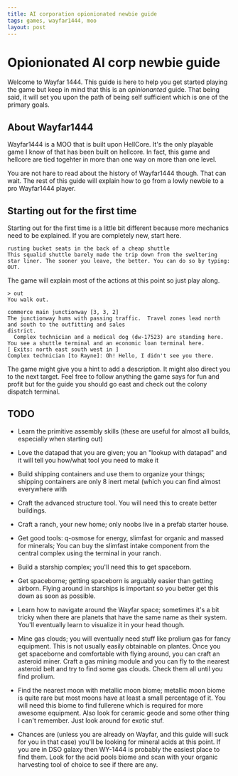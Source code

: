 ```yaml
---
title: AI corporation opionionated newbie guide
tags: games, wayfar1444, moo
layout: post
---
```

# Opionionated AI corp newbie guide
Welcome to Wayfar 1444. This guide is here to help you get started playing the game but keep in mind that this is an _opinionanted_ guide. That being said, it will set you upon the path of being self sufficient which is one of the primary goals.

## About Wayfar1444
Wayfar1444 is a MOO that is built upon HellCore. It's the only playable game I know of that has been built on hellcore. In fact, this game and hellcore are tied togehter in more than one way on more than one level.

You are not hare to read about the history of Wayfar1444 though. That can wait. The rest of this guide will explain how to go from a lowly newbie to a pro Wayfar1444 player.

## Starting out for the first time
Starting out for the first time is a little bit different because more mechanics need to be explained. If you are completely new, start here.

	rusting bucket seats in the back of a cheap shuttle
	This squalid shuttle barely made the trip down from the sweltering star liner. The sooner you leave, the better. You can do so by typing: OUT.

The game will explain most of the actions at this point so just play along.

	> out
	You walk out.

	commerce main junctionway [3, 3, 2]
	The junctionway hums with passing traffic.  Travel zones lead north and south to the outfitting and sales 
	district.
	  Complex technician and a medical dog (dw-17523) are standing here.
	You see a shuttle terminal and an economic loan terminal here.
	[ Exits: north east south west in ]
	Complex technician [to Rayne]: Oh! Hello, I didn't see you there.

The game might give you a hint to add a description. It might also direct you to the next target. Feel free to follow anything the game says for fun and profit but for the guide you should go east and check out the colony dispatch terminal.

## TODO
* Learn the primitive assembly skills (these are useful for almost all builds, especially when starting out)

* Love the datapad that you are given; you an "lookup <thing> with datapad" and it will tell you how/what tool you need to make it

* Build shipping containers and use them to organize your things; shipping containers are only 8 inert metal (which you can find almost everywhere with

* Craft the advanced structure tool. You will need this to create better buildings.

* Craft a ranch, your new home; only noobs live in a prefab starter house.

* Get good tools: q-osmose for energy, slimfast for organic and massed for minerals; You can buy the slimfast intake component from the central complex using the terminal in your ranch.

* Build a starship complex; you'll need this to get spaceborn.

* Get spaceborne; getting spaceborn is arguably easier than getting airborn. Flying around in starships is important so you better get this down as soon as possible.

* Learn how to navigate around the Wayfar space; sometimes it's a bit tricky when there are planets that have the same name as their system. You'll eventually learn to visualize it in your head though.

* Mine gas clouds; you will eventually need stuff like prolium gas for fancy equipment. This is not usually easily obtainable on plantes. Once you get spaceborne and comfortable with flying around, you can craft an asteroid miner. Craft a gas mining module and you can fly to the nearest asteroid belt and try to find some gas clouds. Check them all until you find prolium.

* Find the nearest moon with metallic moon biome; metallic moon biome is quite rare but most moons have at least a small percentage of it. You will need this biome to find fullerene which is required for more awesome equipment. Also look for ceramic geode and some other thing I can't remember. Just look around for exotic stuf.

* Chances are (unless you are already on Wayfar, and this guide will suck for you in that case) you'll be looking for mineral acids at this point. If you are in DSO galaxy then WY-1444 is probably the easiest place to find them. Look for the acid pools biome and scan with your organic harvesting tool of choice to see if there are any.
